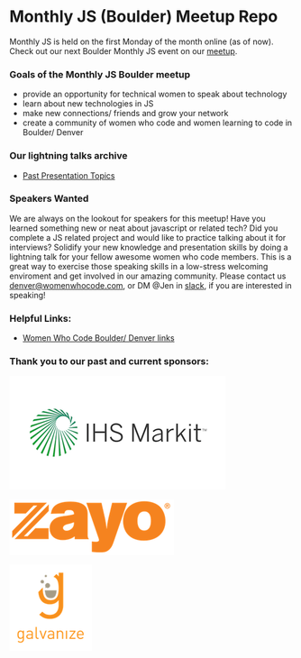 # Monthly JS (Boulder) Meetup Repo

Monthly JS is held on the first Monday of the month online (as of now). Check out our next Boulder Monthly JS event on our [meetup](https://www.meetup.com/Women-Who-Code-Boulder-Denver/events/).

### Goals of the Monthly JS Boulder meetup

- provide an opportunity for technical women to speak about technology
- learn about new technologies in JS
- make new connections/ friends and grow your network
- create a community of women who code and women learning to code in Boulder/ Denver

### Our lightning talks archive

- [Past Presentation Topics](./lightning-talks/README.md)


### Speakers Wanted

We are always on the lookout for speakers for this meetup!
Have you learned something new or neat about javascript or related tech? Did you complete a JS related project and would like to practice talking about it for interviews? Solidify your new knowledge and presentation skills by doing a lightning talk for your fellow awesome women who code members. This is a great way to exercise those speaking skills in a low-stress welcoming enviroment and get involved in our amazing community. Please contact us denver@womenwhocode.com, or DM @Jen in [slack](https://docs.google.com/forms/d/e/1FAIpQLSfXD-WAi01pdtE5o5qgkqRUudV3ykfcLCslCUeTR7UNQRycXQ/viewform), if you are interested in speaking!


### Helpful Links:

- [Women Who Code Boulder/ Denver links](https://linktr.ee/wwcodecolorado)


### Thank you to our past and current sponsors:

![IHS Markit Logo](./logos/ihsmarkit.png)

![Zayo Group Logo](./logos/zayo.png)

![Galvanize Logo](./logos/galvanize.png)
